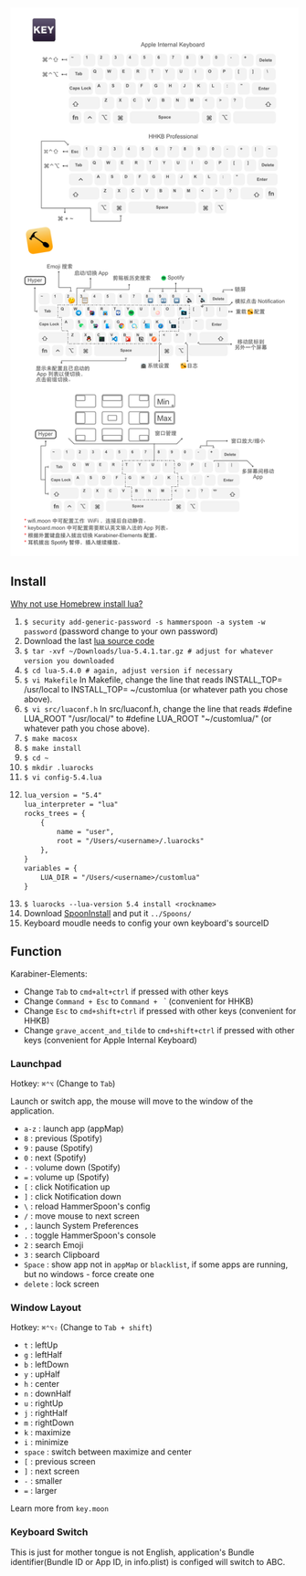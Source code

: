 ![](Modifier-Keys.png)

## Install

[Why not use Homebrew install lua?](https://github.com/Hammerspoon/hammerspoon/wiki/Luarocks-and-Hammerspoon#version)

1. `$ security add-generic-password -s hammerspoon -a system -w password` (password change to your own password)
2. Download the last [lua source code](https://www.lua.org/download.html)
3. `$ tar -xvf ~/Downloads/lua-5.4.1.tar.gz # adjust for whatever version you downloaded`
4. `$ cd lua-5.4.0 # again, adjust version if necessary`
5. `$ vi Makefile` In Makefile, change the line that reads INSTALL_TOP= /usr/local to INSTALL_TOP= ~/customlua (or whatever path you chose above).
6. `$ vi src/luaconf.h` In src/luaconf.h, change the line that reads #define LUA_ROOT "/usr/local/" to #define LUA_ROOT "~/customlua/" (or whatever path you chose above). 
6. `$ make macosx`
7. `$ make install`
8. `$ cd ~`
9. `$ mkdir .luarocks`
10. `$ vi config-5.4.lua`
11. 
    ```
    lua_version = "5.4"
    lua_interpreter = "lua"
    rocks_trees = {
        {
            name = "user",
            root = "/Users/<username>/.luarocks"
        },
    }
    variables = {
        LUA_DIR = "/Users/<username>/customlua"
    }
    ```
12. `$ luarocks --lua-version 5.4 install <rockname>`
6. Download [SpoonInstall](https://github.com/Hammerspoon/Spoons/raw/master/Spoons/SpoonInstall.spoon.zip) and put it `../Spoons/`
7. Keyboard moudle needs to config your own keyboard's sourceID


## Function

Karabiner-Elements:

- Change `Tab` to `cmd+alt+ctrl` if pressed with other keys
- Change `Command + Esc` to `Command + ` ` (convenient for HHKB)
- Change `Esc` to `cmd+shift+ctrl` if pressed with other keys (convenient for HHKB)
- Change `grave_accent_and_tilde` to `cmd+shift+ctrl` if pressed with other keys (convenient for Apple Internal Keyboard)

### Launchpad

Hotkey: `⌘⌃⌥` (Change to `Tab`)

Launch or switch app, the mouse will move to the window of the application.

- `a-z` : launch app (appMap)
- `8` : previous (Spotify)
- `9` : pause (Spotify)
- `0` : next (Spotify)
- `-` : volume down (Spotify)
- `=` : volume up (Spotify)
- `[` : click Notification up
- `]` : click Notification down
- `\` : reload HammerSpoon's config
- `/` : move mouse to next screen
- `,` : launch System Preferences
- `.` : toggle HammerSpoon's console
- `2` : search Emoji
- `3` : search Clipboard
- `Space` : show app not in `appMap` or `blacklist`, if some apps are running, but no windows - force create one
- `delete` : lock screen

### Window Layout

Hotkey: `⌘⌃⌥⇧` (Change to `Tab + shift`)

- `t` : leftUp
- `g` : leftHalf
- `b` : leftDown
- `y` : upHalf
- `h` : center
- `n` : downHalf
- `u` : rightUp
- `j` : rightHalf
- `m` : rightDown
- `k` : maximize
- `i` : minimize
- `space` : switch between maximize and center
- `[` : previous screen
- `]` : next screen
- `-` : smaller
- `=` : larger

Learn more from `key.moon`

### Keyboard Switch

This is just for mother tongue is not English, application's Bundle identifier(Bundle ID or App ID, in info.plist) is configed will switch to ABC.